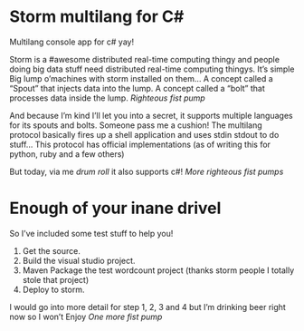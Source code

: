 Storm multilang for C#
====================
Multilang console app for c# yay!

Storm is a #awesome distributed real-time computing thingy and people doing big data stuff need distributed real-time computing thingys. 
It’s simple
Big lump o’machines with storm installed on them…
A concept called a “Spout” that injects data into the lump.
A concept called a “bolt” that processes data inside the lump.
*Righteous fist pump*

And because I’m kind I’ll let you into a secret, it supports multiple languages for its spouts and bolts. Someone pass me a cushion!
The multilang protocol basically fires up a shell application and uses stdin stdout to do stuff…
This protocol has official implementations (as of writing this for python, ruby and a few others)

But today, via me *drum roll* it also supports c#!
*More righteous fist pumps*

Enough of your inane drivel 
====================
So I’ve included some test stuff to help you! 
1.	Get the source.
2.	Build the visual studio project.
3.	Maven Package the test wordcount project (thanks storm people I totally stole that project)
4.	Deploy to storm.

I would go into more detail for step 1, 2, 3 and 4 but I’m drinking beer right now so I won’t
Enjoy
*One more fist pump*

